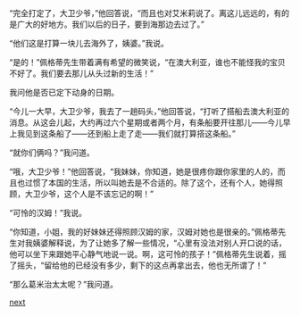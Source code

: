 
“完全打定了，大卫少爷，”他回答说，“而且也对艾米莉说了。离这儿远远的，有的是广大的好地方。我们以后的日子，要到海那边去过了。”

“他们这是打算一块儿去海外了，姨婆。”我说。

“是的！”佩格蒂先生带着满有希望的微笑说，“在澳大利亚，谁也不能怪我的宝贝不好了。我们要去那儿从头过新的生活！”

我问他是否已定下动身的日期。

“今儿一大早，大卫少爷，我去了一趟码头，”他回答说，“打听了搭船去澳大利亚的消息。从这会儿起，大约再过六个星期或者两个月，有条船要开往那儿——今儿早上我见到这条船了——还到船上走了走——我们就打算搭这条船。”

“就你们俩吗？”我问道。

“哦，大卫少爷！”他回答说，“我妹妹，你知道，她是很疼你跟你家里的人的，而且也过惯了本国的生活，所以叫她去是不合适的。除了这个，还有个人，她得照顾，大卫少爷，这个人是不该忘记的啊！”

“可怜的汉姆！”我说。

“你知道，小姐，我的好妹妹还得照顾汉姆的家，汉姆对她也是很亲的。”佩格蒂先生对我姨婆解释说，为了让她多了解一些情况，“心里有没法对别人开口说的话，他可以坐下来跟她平心静气地说一说。啊，这可怜的孩子！”佩格蒂先生说着，摇了摇头，“留给他的已经没有多少，剩下的这点再拿出去，他也无所谓了！”

“那么葛米治太太呢？”我问道。

[next](page644)